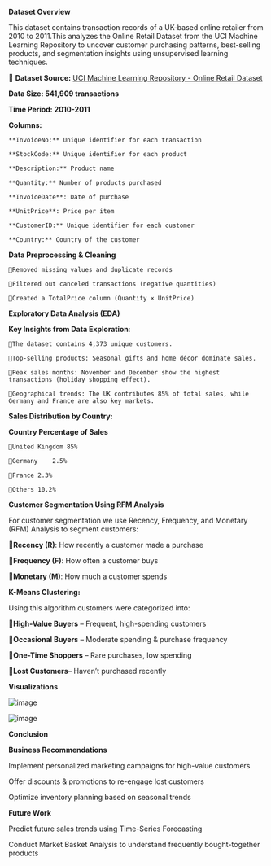 **Dataset Overview**

This dataset contains transaction records of a UK-based online retailer from 2010 to 2011.This analyzes the Online Retail Dataset from the UCI Machine Learning Repository to uncover customer purchasing patterns, best-selling products, and segmentation insights using unsupervised learning techniques. 

🔗 **Dataset Source:** [UCI Machine Learning Repository - Online Retail Dataset](https://archive.ics.uci.edu/dataset/352/online+retail)

**Data Size: 541,909 transactions**

**Time Period: 2010-2011**

**Columns:**

    **InvoiceNo:** Unique identifier for each transaction
    
    **StockCode:** Unique identifier for each product
    
    **Description:** Product name
    
    **Quantity:** Number of products purchased
    
    **InvoiceDate**: Date of purchase
    
    **UnitPrice**: Price per item
    
    **CustomerID:** Unique identifier for each customer
    
    **Country:** Country of the customer

**Data Preprocessing & Cleaning**

    🔹Removed missing values and duplicate records
    
    🔹Filtered out canceled transactions (negative quantities)
    
    🔹Created a TotalPrice column (Quantity × UnitPrice)

**Exploratory Data Analysis (EDA)**

**Key Insights from Data Exploration**:

    🔹The dataset contains 4,373 unique customers.
    
    🔹Top-selling products: Seasonal gifts and home décor dominate sales.
    
    🔹Peak sales months: November and December show the highest transactions (holiday shopping effect).
    
    🔹Geographical trends: The UK contributes 85% of total sales, while Germany and France are also key markets.

**Sales Distribution by Country:**

**Country	Percentage of Sales**

    🔹United Kingdom	85%
    
    🔹Germany	2.5%
    
    🔹France	2.3%
    
    🔹Others	10.2%

**Customer Segmentation Using RFM Analysis**

For customer segmentation we use Recency, Frequency, and Monetary (RFM) Analysis to segment customers:

  **🔹Recency (R)**: How recently a customer made a purchase
  
  **🔹Frequency (F)**: How often a customer buys
  
  **🔹Monetary (M)**: How much a customer spends

**K-Means Clustering:**
  
  Using this algorithm customers were categorized into:
  
 **🔹High-Value Buyers** – Frequent, high-spending customers
 
 **🔹Occasional Buyers** – Moderate spending & purchase frequency
 
 **🔹One-Time Shoppers** – Rare purchases, low spending
 
 **🔹Lost Customers**– Haven’t purchased recently
 

**Visualizations**

 ![image](https://github.com/user-attachments/assets/dde2f8a0-ec7c-4133-ac1f-ddc2a86e32b0)


 ![image](https://github.com/user-attachments/assets/21e17226-2caa-4015-a80a-457e32064ca5)



**Conclusion**

**Business Recommendations**

Implement personalized marketing campaigns for high-value customers

Offer discounts & promotions to re-engage lost customers

Optimize inventory planning based on seasonal trends

**Future Work**

Predict future sales trends using Time-Series Forecasting

Conduct Market Basket Analysis to understand frequently bought-together products





